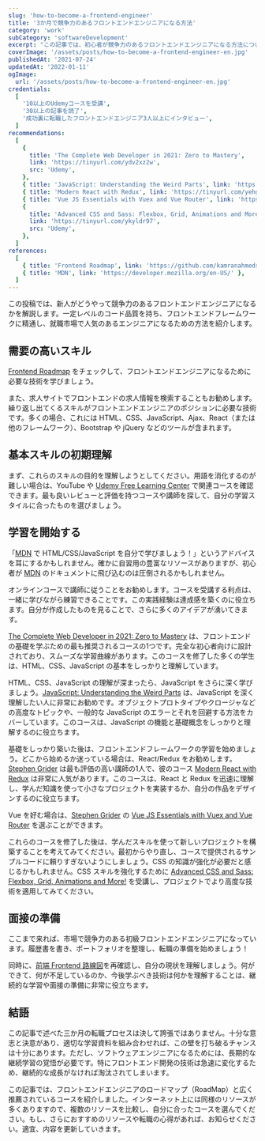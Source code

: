 ```yaml
---
slug: 'how-to-become-a-frontend-engineer'
title: '3か月で競争力のあるフロントエンドエンジニアになる方法'
category: 'work'
subCategory: 'softwareDevelopment'
excerpt: "この記事では、初心者が競争力のあるフロントエンドエンジニアになる方法について説明します。一定のコード品質、フロントエンドフレームワークへの習熟度、および求人市場での人気を持つエンジニアになるためのステップを紹介します。"
coverImage: '/assets/posts/how-to-become-a-frontend-engineer-en.jpg'
publishedAt: '2021-07-24'
updatedAt: '2022-01-11'
ogImage:
  url: '/assets/posts/how-to-become-a-frontend-engineer-en.jpg'
credentials:
  [
    '10以上のUdemyコースを受講',
    '30以上の記事を読了',
    '成功裏に転職したフロントエンドエンジニア3人以上にインタビュー',
  ]
recommendations:
  [
    {
      title: 'The Complete Web Developer in 2021: Zero to Mastery',
      link: 'https://tinyurl.com/ydv2xz2w',
      src: 'Udemy',
    },
    { title: 'JavaScript: Understanding the Weird Parts', link: 'https://tinyurl.com/yemfgsgj', src: 'Udemy' },
    { title: 'Modern React with Redux', link: 'https://tinyurl.com/yehgynsv', src: 'Udemy' },
    { title: 'Vue JS Essentials with Vuex and Vue Router', link: 'https://tinyurl.com/yzp53825', src: 'Udemy' },
    {
      title: 'Advanced CSS and Sass: Flexbox, Grid, Animations and More!',
      link: 'https://tinyurl.com/ykyldr97',
      src: 'Udemy',
    },
  ]
references:
  [
    { title: 'Frontend Roadmap', link: 'https://github.com/kamranahmedse/developer-roadmap#frontend-roadmap' },
    { title: 'MDN', link: 'https://developer.mozilla.org/en-US/' },
  ]
---
```


この投稿では、新人がどうやって競争力のあるフロントエンドエンジニアになるかを解説します。一定レベルのコード品質を持ち、フロントエンドフレームワークに精通し、就職市場で人気のあるエンジニアになるための方法を紹介します。

## 需要の高いスキル

[Frontend Roadmap](https://github.com/kamranahmedse/developer-roadmap#frontend-roadmap) をチェックして、フロントエンドエンジニアになるために必要な技術を学びましょう。

また、求人サイトでフロントエンドの求人情報を検索することもお勧めします。繰り返し出てくるスキルがフロントエンドエンジニアのポジションに必要な技術です。多くの場合、これには HTML、CSS、JavaScript、Ajax、React（または他のフレームワーク）、Bootstrap や jQuery などのツールが含まれます。

## 基本スキルの初期理解

まず、これらのスキルの目的を理解しようとしてください。用語を消化するのが難しい場合は、YouTube や [Udemy Free Learning Center](https://tinyurl.com/yfbaghja) で関連コースを確認できます。最も良いレビューと評価を持つコースや講師を探して、自分の学習スタイルに合ったものを選びましょう。

## 学習を開始する

「[MDN](https://developer.mozilla.org/en-US/) で HTML/CSS/JavaScript を自分で学びましょう！」というアドバイスを耳にするかもしれません。確かに自習用の豊富なリソースがありますが、初心者が [MDN](https://developer.mozilla.org/en-US/) のドキュメントに飛び込むのは圧倒されるかもしれません。

オンラインコースで講師に従うことをお勧めします。コースを受講する利点は、一緒に学びながら練習できることです。この実践経験は達成感を築くのに役立ちます。自分が作成したものを見ることで、さらに多くのアイデアが湧いてきます。

[The Complete Web Developer in 2021: Zero to Mastery](https://tinyurl.com/ydv2xz2w) は、フロントエンドの基礎を学ぶための最も推奨されるコースの1つです。完全な初心者向けに設計されており、スムーズな学習曲線があります。このコースを修了した多くの学生は、HTML、CSS、JavaScript の基本をしっかりと理解しています。

HTML、CSS、JavaScript の理解が深まったら、JavaScript をさらに深く学びましょう。[JavaScript: Understanding the Weird Parts](https://tinyurl.com/yemfgsgj) は、JavaScript を深く理解したい人に非常にお勧めです。オブジェクトプロトタイプやクロージャなどの高度なトピックや、一般的な JavaScript のエラーとそれを回避する方法をカバーしています。このコースは、JavaScript の機能と基礎概念をしっかりと理解するのに役立ちます。

基礎をしっかり築いた後は、フロントエンドフレームワークの学習を始めましょう。どこから始めるか迷っている場合は、React/Redux をお勧めします。[Stephen Grider](https://tinyurl.com/ydnr493j) は最も評価の高い講師の1人で、彼のコース [Modern React with Redux](https://tinyurl.com/yehgynsv) は非常に人気があります。このコースは、React と Redux を迅速に理解し、学んだ知識を使って小さなプロジェクトを実装するか、自分の作品をデザインするのに役立ちます。

Vue を好む場合は、[Stephen Grider](https://tinyurl.com/yzp53825) の [Vue JS Essentials with Vuex and Vue Router](https://tinyurl.com/yjuz2mbs) を選ぶことができます。

これらのコースを修了した後は、学んだスキルを使って新しいプロジェクトを構築することを考えてみてください。最初からやり直し、コースで提供されるサンプルコードに頼りすぎないようにしましょう。CSS の知識が強化が必要だと感じるかもしれません。CSS スキルを強化するために [Advanced CSS and Sass: Flexbox, Grid, Animations and More!](https://tinyurl.com/ykyldr97) を受講し、プロジェクトでより高度な技術を適用してみてください。

## 面接の準備

ここまで来れば、市場で競争力のある初級フロントエンドエンジニアになっています。履歴書を書き、ポートフォリオを整理し、転職の準備を始めましょう！

同時に、[前端 Frontend 路線図](https://github.com/goodjack/developer-roadmap-chinese#%E5%89%8D%E7%AB%AF-frontend-%E8%B7%AF%E7%B7%9A%E5%9C%96)を再確認し、自分の現状を理解しましょう。何ができて、何が不足しているのか、今後学ぶべき技術は何かを理解することは、継続的な学習や面接の準備に非常に役立ちます。

## 結語

この記事で述べた三か月の転職プロセスは決して誇張ではありません。十分な意志と決意があり、適切な学習資料を組み合わせれば、この壁を打ち破るチャンスは十分にあります。ただし、ソフトウェアエンジニアになるためには、長期的な継続学習の覚悟が必要です。特にフロントエンド開発の技術は急速に変化するため、継続的な成長がなければ淘汰されてしまいます。

この記事では、フロントエンドエンジニアのロードマップ（RoadMap）と広く推薦されているコースを紹介しました。インターネット上には同様のリソースが多くありますので、複数のリソースを比較し、自分に合ったコースを選んでください。もし、さらにおすすめのリソースや転職の心得があれば、お知らせください。適宜、内容を更新していきます。